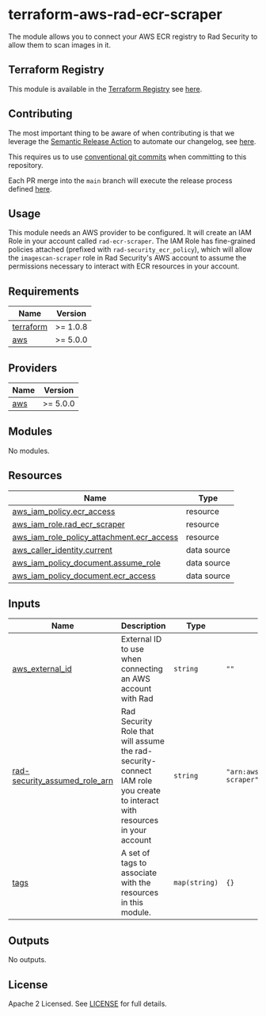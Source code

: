# terraform-aws-rad-ecr-scraper
The module allows you to connect your AWS ECR registry to Rad Security to allow them to scan images in it.

## Terraform Registry

This module is available in the [Terraform Registry](https://registry.terraform.io/) see [here](https://registry.terraform.io/modules/rad-security/rad-ecr-scraper/aws/latest).

## Contributing

The most important thing to be aware of when contributing is that we leverage the [Semantic Release Action](https://github.com/cycjimmy/semantic-release-action) to automate our changelog, see [here](CHANGELOG.md).

This requires us to use [conventional git commits](https://www.conventionalcommits.org/en/v1.0.0/) when committing to this repository.

Each PR merge into the `main` branch will execute the release process defined [here](.github/workflows/release.yml).

## Usage

This module needs an AWS provider to be configured. It will create an IAM Role in your account called `rad-ecr-scraper`. The IAM Role has fine-grained policies attached (prefixed with `rad-security_ecr_policy`), which will allow the `imagescan-scraper` role in Rad Security's AWS account to assume the permissions necessary to interact with ECR resources in your account.

<!-- BEGINNING OF PRE-COMMIT-TERRAFORM DOCS HOOK -->
## Requirements

| Name | Version |
|------|---------|
| <a name="requirement_terraform"></a> [terraform](#requirement\_terraform) | >= 1.0.8 |
| <a name="requirement_aws"></a> [aws](#requirement\_aws) | >= 5.0.0 |

## Providers

| Name | Version |
|------|---------|
| <a name="provider_aws"></a> [aws](#provider\_aws) | >= 5.0.0 |

## Modules

No modules.

## Resources

| Name | Type |
|------|------|
| [aws_iam_policy.ecr_access](https://registry.terraform.io/providers/hashicorp/aws/latest/docs/resources/iam_policy) | resource |
| [aws_iam_role.rad_ecr_scraper](https://registry.terraform.io/providers/hashicorp/aws/latest/docs/resources/iam_role) | resource |
| [aws_iam_role_policy_attachment.ecr_access](https://registry.terraform.io/providers/hashicorp/aws/latest/docs/resources/iam_role_policy_attachment) | resource |
| [aws_caller_identity.current](https://registry.terraform.io/providers/hashicorp/aws/latest/docs/data-sources/caller_identity) | data source |
| [aws_iam_policy_document.assume_role](https://registry.terraform.io/providers/hashicorp/aws/latest/docs/data-sources/iam_policy_document) | data source |
| [aws_iam_policy_document.ecr_access](https://registry.terraform.io/providers/hashicorp/aws/latest/docs/data-sources/iam_policy_document) | data source |

## Inputs

| Name | Description | Type | Default | Required |
|------|-------------|------|---------|:--------:|
| <a name="input_aws_external_id"></a> [aws\_external\_id](#input\_aws\_external\_id) | External ID to use when connecting an AWS account with Rad | `string` | `""` | no |
| <a name="input_rad-security_assumed_role_arn"></a> [rad-security\_assumed\_role\_arn](#input\_rad-security\_assumed\_role\_arn) | Rad Security Role that will assume the rad-security-connect IAM role you create to interact with resources in your account | `string` | `"arn:aws:iam::955322216602:role/imagescan-scraper"` | no |
| <a name="input_tags"></a> [tags](#input\_tags) | A set of tags to associate with the resources in this module. | `map(string)` | `{}` | no |

## Outputs

No outputs.
<!-- END OF PRE-COMMIT-TERRAFORM DOCS HOOK -->

## License
Apache 2 Licensed. See [LICENSE](LICENSE) for full details.
